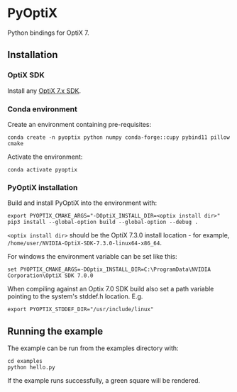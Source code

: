 # PyOptiX

Python bindings for OptiX 7.

## Installation

### OptiX SDK

Install any [OptiX 7.x SDK](https://developer.nvidia.com/optix/downloads/7.3.0/linux64). 


### Conda environment

Create an environment containing pre-requisites:

```
conda create -n pyoptix python numpy conda-forge::cupy pybind11 pillow cmake
```

Activate the environment:

```
conda activate pyoptix
```

### PyOptiX installation

Build and install PyOptiX into the environment with:

```
export PYOPTIX_CMAKE_ARGS="-DOptiX_INSTALL_DIR=<optix install dir>"
pip3 install --global-option build --global-option --debug .
```
`<optix install dir>` should be the OptiX 7.3.0 install location - for example,
`/home/user/NVIDIA-OptiX-SDK-7.3.0-linux64-x86_64`.

For windows the environment variable can be set like this:
```
set PYOPTIX_CMAKE_ARGS=-DOptix_INSTALL_DIR=C:\ProgramData\NVIDIA Corporation\OptiX SDK 7.0.0
```

When compiling against an Optix 7.0 SDK build also set a path variable pointing
to the system's stddef.h location. E.g.
```
export PYOPTIX_STDDEF_DIR="/usr/include/linux"
```

## Running the example

The example can be run from the examples directory with:

```
cd examples
python hello.py
```

If the example runs successfully, a green square will be rendered.
